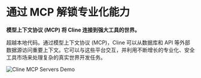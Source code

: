 # 通过 MCP 解锁专业化能力

**模型上下文协议 (MCP) 将 Cline 连接到强大工具的世界。**

超越本地代码。通过模型上下文协议 (MCP)，Cline 可以从数据库和 API 等外部数据源访问重要上下文。它可以与这些平台交互，并利用不断增长的专业化、安全工具市场来处理复杂的真实世界开发任务。

![Cline MCP Servers Demo](https://storage.googleapis.com/cline_public_images/docs/assets/clines-mcp-servers-4_compress.webp)
